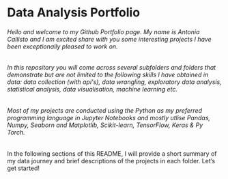 # Data Analysis Portfolio
###### Hello and welcome to my Github Portfolio page. My name is Antonia Callisto and I am excited share with you some interesting projects I have been exceptionally pleased to work on. 
###### In this repository you will come across several subfolders and folders that demonstrate but are not limited to the following skills I have obtained in data: data collection (with api's), data wrangling, exploratory data analysis, statistical analysis, data visualisation, machine learning etc. 
###### Most of my projects are conducted using the Python as my preferred programming language in Jupyter Notebooks and mostly utlise Pandas, Numpy, Seaborn and Matplotlib, Scikit-learn, TensorFlow, Keras & Py Torch. 
In the following sections of this README, I will provide a short summary of my data journey and brief descriptions of the projects in each folder. Let’s get started!
